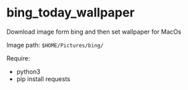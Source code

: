 # bing_today_wallpaper
Download image form bing and then set wallpaper for MacOs

Image path: `$HOME/Pictures/bing/`

Require:

- python3
- pip install requests